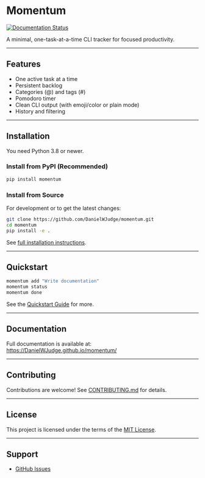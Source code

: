 # Momentum

[![Documentation Status](https://img.shields.io/badge/docs-online-brightgreen)](https://DanielWJudge.github.io/momentum/)

A minimal, one-task-at-a-time CLI tracker for focused productivity.

---

## Features

- One active task at a time
- Persistent backlog
- Categories (@) and tags (#)
- Pomodoro timer
- Clean CLI output (with emoji/color or plain mode)
- History and filtering

---

## Installation

You need Python 3.8 or newer.

### Install from PyPI (Recommended)

```sh
pip install momentum
```

### Install from Source

For development or to get the latest changes:

```sh
git clone https://github.com/DanielWJudge/momentum.git
cd momentum
pip install -e .
```

See [full installation instructions](https://DanielWJudge.github.io/momentum/installation.html).

---

## Quickstart

```sh
momentum add "Write documentation"
momentum status
momentum done
```

See the [Quickstart Guide](https://DanielWJudge.github.io/momentum/quickstart.html) for more.

---

## Documentation

Full documentation is available at:
https://DanielWJudge.github.io/momentum/

---

## Contributing

Contributions are welcome! See [CONTRIBUTING.md](CONTRIBUTING.md) for details.

---

## License

This project is licensed under the terms of the [MIT License](LICENSE).

---

## Support

- [GitHub Issues](https://github.com/DanielWJudge/momentum/issues)